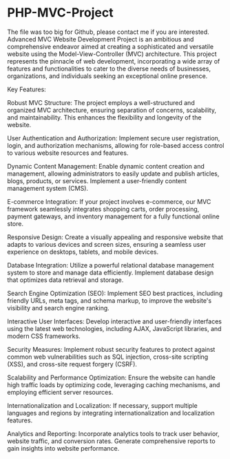 # PHP-MVC-Project
The file was too big for Github, please contact me if you are interested.
Advanced MVC Website Development Project is an ambitious and comprehensive endeavor aimed at creating a sophisticated and versatile website using the Model-View-Controller (MVC) architecture. This project represents the pinnacle of web development, incorporating a wide array of features and functionalities to cater to the diverse needs of businesses, organizations, and individuals seeking an exceptional online presence.

Key Features:

Robust MVC Structure: The project employs a well-structured and organized MVC architecture, ensuring separation of concerns, scalability, and maintainability. This enhances the flexibility and longevity of the website.

User Authentication and Authorization: Implement secure user registration, login, and authorization mechanisms, allowing for role-based access control to various website resources and features.

Dynamic Content Management: Enable dynamic content creation and management, allowing administrators to easily update and publish articles, blogs, products, or services. Implement a user-friendly content management system (CMS).

E-commerce Integration: If your project involves e-commerce, our MVC framework seamlessly integrates shopping carts, order processing, payment gateways, and inventory management for a fully functional online store.

Responsive Design: Create a visually appealing and responsive website that adapts to various devices and screen sizes, ensuring a seamless user experience on desktops, tablets, and mobile devices.

Database Integration: Utilize a powerful relational database management system to store and manage data efficiently. Implement database design that optimizes data retrieval and storage.

Search Engine Optimization (SEO): Implement SEO best practices, including friendly URLs, meta tags, and schema markup, to improve the website's visibility and search engine ranking.

Interactive User Interfaces: Develop interactive and user-friendly interfaces using the latest web technologies, including AJAX, JavaScript libraries, and modern CSS frameworks.

Security Measures: Implement robust security features to protect against common web vulnerabilities such as SQL injection, cross-site scripting (XSS), and cross-site request forgery (CSRF).

Scalability and Performance Optimization: Ensure the website can handle high traffic loads by optimizing code, leveraging caching mechanisms, and employing efficient server resources.

Internationalization and Localization: If necessary, support multiple languages and regions by integrating internationalization and localization features.

Analytics and Reporting: Incorporate analytics tools to track user behavior, website traffic, and conversion rates. Generate comprehensive reports to gain insights into website performance.
